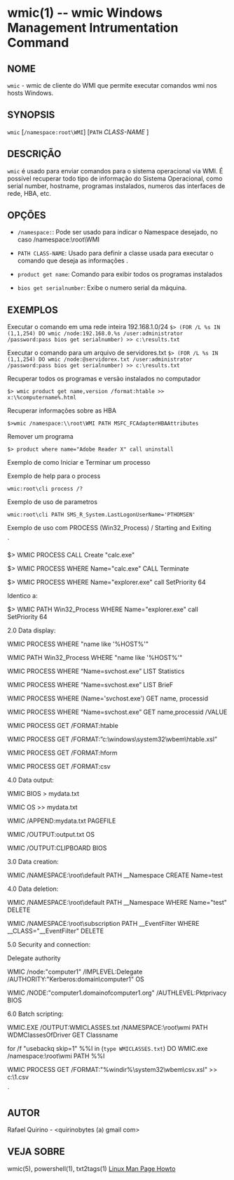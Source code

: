 wmic(1) -- wmic Windows Management Intrumentation Command
===============================================

NOME
----

`wmic` - wmic de cliente do WMI que permite executar comandos wmi nos hosts Windows.

SYNOPSIS
--------

`wmic` [`/namespace:root\WMI`] [`PATH` *CLASS-NAME* ] 

DESCRIÇÃO
---------

`wmic` é usado para enviar comandos para o sistema operacional via WMI.
É possível recuperar todo tipo de informação do Sistema Operacional, como serial number, hostname, programas instalados, numeros das interfaces de rede, HBA, etc.

OPÇÕES
------

* `/namespace:`:
  Pode ser usado para indicar o Namespace desejado, no caso /namespace:\\root\WMI

* `PATH CLASS-NAME`:
  Usado para definir a classe usada para executar o comando que deseja as informações .

* `product get name`:
  Comando para exibir todos os programas instalados

* `bios get serialnumber`:
  Exibe o numero serial da máquina.


EXEMPLOS
--------

Executar o comando em uma rede inteira 192.168.1.0/24
 `$> (FOR /L %s IN (1,1,254) DO wmic /node:192.168.0.%s /user:administrator /password:pass bios get serialnumber) >> c:\results.txt`

Executar o comando para um arquivo de servidores.txt
 `$> (FOR /L %s IN (1,1,254) DO wmic /node:@servidorex.txt /user:administrator /password:pass bios get serialnumber) >> c:\results.txt`

Recuperar todos os programas e versão instalados no computador

 `$> wmic product get name,version /format:htable >> x:\%computername%.html`


Recuperar informações sobre as HBA

 `$>wmic /namespace:\\root\WMI PATH MSFC_FCAdapterHBAAttributes`

Remover um programa

 `$> product where name="Adobe Reader X" call uninstall`

Exemplo de como Iniciar e Terminar um processo


Exemplo de help para o process

`wmic:root\cli process /?`

Exemplo de uso de parametros

`wmic:root\cli PATH SMS_R_System.LastLogonUserName='PTHOMSEN'` 

Exemplo de uso com PROCESS (Win32_Process) / Starting and Exiting

`

$> WMIC PROCESS CALL Create "calc.exe"

$> WMIC PROCESS WHERE Name="calc.exe" CALL Terminate

$> WMIC PROCESS WHERE Name="explorer.exe" call SetPriority 64

Identico a: 

$> WMIC PATH Win32_Process WHERE Name="explorer.exe" call SetPriority 64



2.0             Data display:
 

WMIC PROCESS WHERE "name like '%HOST%'"

WMIC PATH Win32_Process WHERE "name like '%HOST%'"

WMIC PROCESS WHERE “Name=svchost.exe” LIST Statistics

WMIC PROCESS WHERE “Name=svchost.exe” LIST BrieF

WMIC PROCESS WHERE (Name='svchost.exe') GET name, processid

WMIC PROCESS WHERE “Name=svchost.exe” GET name,processid /VALUE

WMIC PROCESS GET /FORMAT:htable

WMIC PROCESS GET /FORMAT:”c:\windows\system32\wbem\htable.xsl” 

WMIC PROCESS GET /FORMAT:hform 

WMIC PROCESS GET /FORMAT:csv

 

4.0      Data output:

 

WMIC BIOS > mydata.txt

WMIC OS >> mydata.txt

WMIC /APPEND:mydata.txt PAGEFILE

WMIC /OUTPUT:output.txt OS

WMIC /OUTPUT:CLIPBOARD BIOS

 

3.0             Data creation:

 

WMIC /NAMESPACE:\\root\default PATH __Namespace CREATE Name=test

 

4.0             Data deletion:

 

WMIC /NAMESPACE:\\root\default PATH __Namespace WHERE Name="test" DELETE

WMIC /NAMESPACE:\\root\subscription PATH __EventFilter WHERE __CLASS="__EventFilter" DELETE

 

5.0             Security and connection:

 

Delegate authority

WMIC /node:"computer1" /IMPLEVEL:Delegate /AUTHORITY:"Kerberos:domain\computer1" OS

 

WMIC /NODE:"computer1.domainofcomputer1.org" /AUTHLEVEL:Pktprivacy BIOS

 

 

6.0             Batch scripting:

 

WMIC.EXE /OUTPUT:WMICLASSES.txt /NAMESPACE:\\root\wmi PATH WDMClassesOfDriver GET Classname

for /f "usebackq skip=1" %%I in (``type WMICLASSES.txt``) DO WMIC.exe /namespace:\\root\wmi PATH %%I

 

WMIC PROCESS GET /FORMAT:"%windir%\system32\wbem\csv.xsl" >> c:\1.csv

`

AUTOR
-----

Rafael Quirino - <quirinobytes (a) gmail com>

VEJA SOBRE
----------

wmic(5), powershell(1), txt2tags(1) [Linux Man Page Howto](
http://www.schweikhardt.net/man_page_howto.html)
